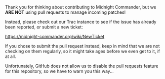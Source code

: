 Thank you for thinking about contributing to Midnight Commander, but we **ARE NOT** using pull requests to manage incoming patches!

Instead, please check out our Trac instance to see if the issue has already been reported, or submit a new ticket:

https://midnight-commander.org/wiki/NewTicket

If you chose to submit the pull request instead, keep in mind that we are not checking on them regularly, so it might take ages before we even get to it, if at all.

Unfortunately, GitHub does not allow us to disable the pull requests feature for this repository, so we have to warn you this way...

